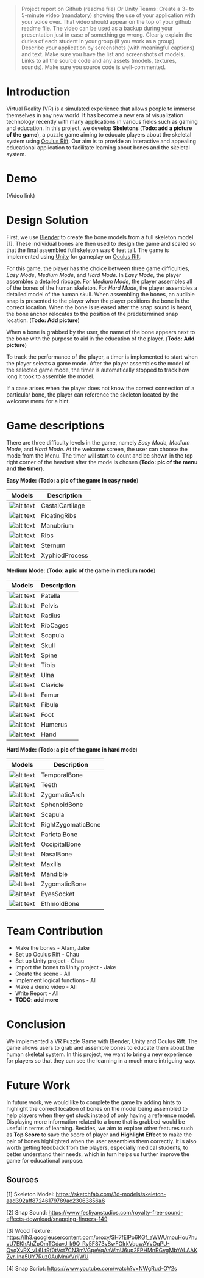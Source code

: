 >Project report on Github (readme file) Or Unity Teams:
Create a 3- to 5-minute video (mandatory) showing the use of your application with your voice over. That video should appear on the top of your github readme file. The video can be used as a backup during your presentation just in case of something go wrong.
Clearly explain the duties of each student in your group (if you work as a group).
Describe your application by screenshots (with meaningful captions) and text. Make sure you have the list and screenshots of models.
Links to all the source code and any assets (models, textures, sounds). Make sure you source code is well-commented.

# Introduction

Virtual Reality (VR) is a simulated experience that allows people to immerse themselves in any new world. It has become a new era of visualization technology recently with many applications in various fields such as gaming and education.
In this project, we develop **Skeletons** (**Todo: add a picture of the game**), a puzzle game aiming to educate players about the skeletal system using [Oculus Rift](https://www.oculus.com/rift/).
Our aim is to provide an interactive and appealing educational application to facilitate learning about bones and the skeletal system.

# Demo
(Video link)



# Design Solution


First, we use [Blender](https://www.blender.org/) to create the bone models from a full skeleton model [1]. These individual bones are then used to design the game and scaled so that the final assembled full skeleton was 6 feet tall. The game is implemented using [Unity](https://unity.com/) for gameplay on [Oculus Rift](https://www.oculus.com/rift/). 

For this game, the player has the choice between three game difficulties, *Easy Mode*, *Medium Mode*, and *Hard Mode*. In *Easy Mode*, the player assembles a detailed ribcage. For *Medium Mode*, the player assembles all of the bones of the human skeleton. For *Hard Mode*, the player assembles a detailed model of the human skull. When assembling the bones, an audible snap is presented to the player when the player positions the bone in the correct location. When the bone is released after the snap sound is heard, the bone anchor relocates to the position of the predetermined snap location. (**Todo: Add picture**)

When a bone is grabbed by the user, the name of the bone appears next to the bone with the purpose to aid in the education of the player. (**Todo: Add picture**) 

To track the performance of the player, a timer is implemented to start when the player selects a game mode. After the player assembles the model of the selected game mode, the timer is automatically stopped to track how long it took to assemble the model. 

If a case arises when the player does not know the correct connection of a particular bone, the player can reference the skeleton located by the welcome menu for a hint. 

# Game descriptions
There are three difficulty levels in the game, namely *Easy Mode*, *Medium Mode*, and *Hard Mode*. At the welcome screen, the user can choose the mode from the Menu. The timer will start to count and be shown in the top right corner of the headset after the mode is chosen (**Todo: pic of the menu and the timer**).

**Easy Mode:**
(**Todo: a pic of the game in easy mode**)

| Models | Description |
| --- | --- |
| ![alt text](/Models/CastalCartilage.jpg) | CastalCartilage |
| ![alt text](/Models/FloatingRibs.jpg) | FloatingRibs|
| ![alt text](/Models/Manubrium.jpg) | Manubrium |
| ![alt text](/Models/Ribs.jpg) | Ribs |
| ![alt text](/Models/Sternum.jpg) | Sternum|
| ![alt text](/Models/XyphiodProcess.jpg) |XyphiodProcess |

**Medium Mode:**
(**Todo: a pic of the game in medium mode**)

| Models | Description |
| --- | --- |
| ![alt text](/Models/Patella.jpg) | Patella |
| ![alt text](/Models/Pelvis.jpg) | Pelvis|
| ![alt text](/Models/Radius.jpg) | Radius |
| ![alt text](/Models/RibCages.png) | RibCages |
| ![alt text](/Models/Scapula.png) | Scapula|
| ![alt text](/Models/Skull.jpg) |Skull |
| ![alt text](/Models/Spine.jpg) | Spine |
| ![alt text](/Models/Tibia.jpg) | Tibia |
| ![alt text](/Models/Ulna.jpg) | Ulna |
| ![alt text](/Models/leftClavicle.jpg) | Clavicle |
| ![alt text](/Models/leftFemur.jpg) | Femur|
| ![alt text](/Models/leftFibula.jpg) | Fibula |
| ![alt text](/Models/leftFoot.jpg) | Foot |
| ![alt text](/Models/leftHumerus.jpg) | Humerus |
| ![alt text](/Models/lefthand.jpg) | Hand |

**Hard Mode:**
(**Todo: a pic of the game in hard mode**)

| Models | Description |
| --- | --- |
| ![alt text](/Models/TemporalBone.jpg) | TemporalBone |
| ![alt text](/Models/Teeth.jpg) | Teeth|
| ![alt text](/Models/ZygomaticArch.jpg) | ZygomaticArch|
| ![alt text](/Models/SphenoidBone.jpg) | SphenoidBone |
| ![alt text](/Models/Scapula.png) | Scapula|
| ![alt text](/Models/RightZygomaticBone.jpg) |RightZygomaticBone |
| ![alt text](/Models/ParietalBone.jpg) | ParietalBone |
| ![alt text](/Models/OccipitalBone.jpg) | OccipitalBone |
| ![alt text](/Models/NasalBone.jpg) | NasalBone|
| ![alt text](/Models/Maxilla.jpg) | Maxilla|
| ![alt text](/Models/Mandible.jpg) | Mandible|
| ![alt text](/Models/ZygomaticBone.jpg) | ZygomaticBone |
| ![alt text](/Models/EyesSocket.jpg) | EyesSocket|
| ![alt text](/Models/EthmoidBone.jpg) | EthmoidBone|


# Team Contribution
- Make the bones - Afam, Jake
- Set up Oculus Rift - Chau
- Set up Unity project - Chau
- Import the bones to Unity project - Jake
- Create the scene - All
- Implement logical functions - All
- Make a demo video - All
- Write Report - All
- **TODO: add more**

# Conclusion
We implemented a VR Puzzle Game with Blender, Unity and Oculus Rift. The game allows users to grab and assemble bones to educate them about the human skeletal system. In this project, we want to bring a new experience for players so that they can see the learning in a much more intriguing way.

# Future Work
In future work, we would like to complete the game by adding hints to highlight the correct location of bones on the model being assembled to help players when they get stuck instead of only having a reference model. Displaying more information related to a bone that is grabbed would be useful in terms of learning. Besides, we aim to explore other features such as **Top Score** to save the score of player and **Highlight Effect** to make the pair of bones highlighted when the user assembles them correctly. It is also worth getting feedback from the players, especially medical students, to better understand their needs, which in turn helps us further improve the game for educational purpose.

## Sources
[1] Skeleton Model: https://sketchfab.com/3d-models/skeleton-aad392aff87246179789ac23063856a6

[2] Snap Sound: https://www.fesliyanstudios.com/royalty-free-sound-effects-download/snapping-fingers-149

[3] Wood Texture: https://lh3.googleusercontent.com/proxy/SH7fElPo6KGf_aWWUmouHou7huvU7EKhAhZpOmTGdavJ_k9Q_Ry5F873vSwFGIrkVquwAYvOqPU-QvqXvRX_vL6Lt9f0tVct7CN3mVGpeVqAaWmU6up2FPHMnRGvgMbYALAAKZyr-Ina5UY7Ruz0AuMmVVrijWU

[4] Snap Script: https://www.youtube.com/watch?v=NWgRud-OY2s
